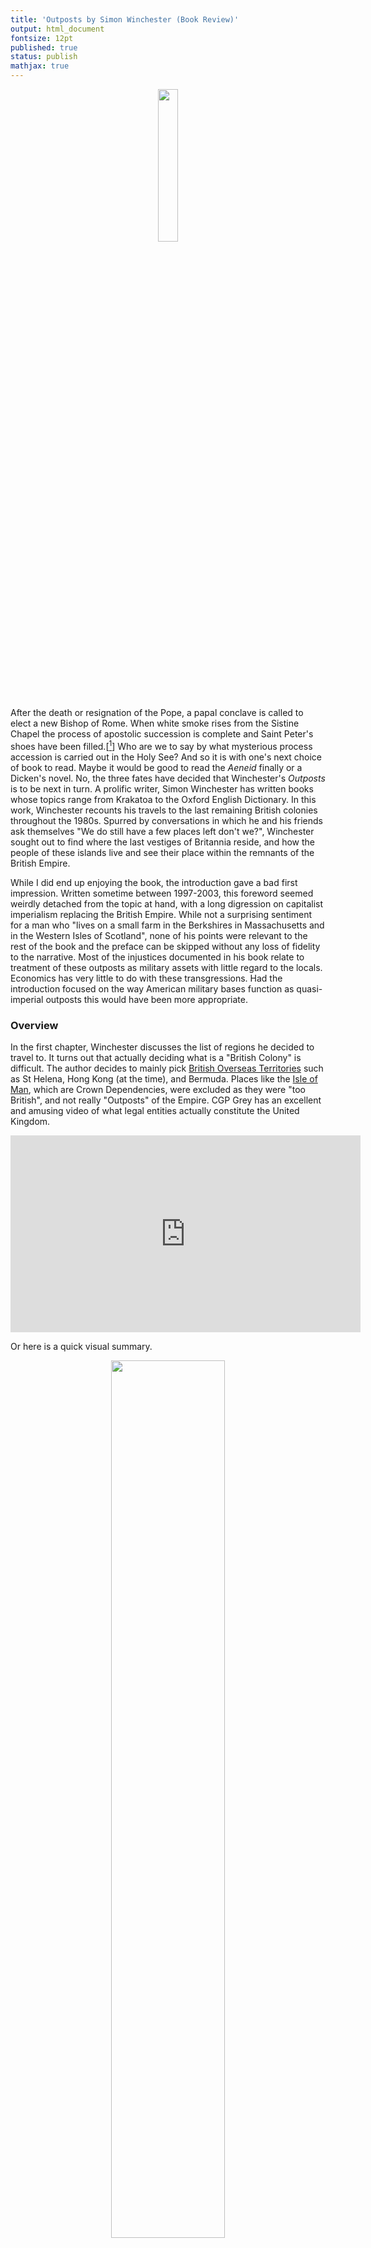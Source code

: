```yaml
---
title: 'Outposts by Simon Winchester (Book Review)'
output: html_document
fontsize: 12pt
published: true
status: publish
mathjax: true
---
```


<p align="center"><img src="/figures/outposts.jpg" width="25%"></p>

After the death or resignation of the Pope, a papal conclave is called to elect a new Bishop of Rome. When white smoke rises from the Sistine Chapel the process of apostolic succession is complete and Saint Peter's shoes have been filled.[[^1]] Who are we to say by what mysterious process accession is carried out in the Holy See? And so it is with one's next choice of book to read. Maybe it would be good to read the *Aeneid* finally or a Dicken's novel. No, the three fates have decided that Winchester's *Outposts* is to be next in turn. A prolific writer, Simon Winchester has written books whose topics range from Krakatoa to the Oxford English Dictionary. In this work, Winchester recounts his travels to the last remaining British colonies throughout the 1980s. Spurred by conversations in which he and his friends ask themselves "We do still have a few places left don't we?", Winchester sought out to find where the last vestiges of Britannia reside, and how the people of these islands live and see their place within the remnants of the British Empire.

While I did end up enjoying the book, the introduction gave a bad first impression. Written sometime between 1997-2003, this foreword seemed weirdly detached from the topic at hand, with a long digression on capitalist imperialism replacing the British Empire. While not a surprising sentiment for a man who "lives on a small farm in the Berkshires in Massachusetts and in the Western Isles of Scotland",  none of his points were relevant to the rest of the book and the preface can be skipped without any loss of fidelity to the narrative. Most of the injustices documented in his book relate to treatment of these outposts as military assets with little regard to the locals. Economics has very little to do with these transgressions. Had the introduction focused on the way American military bases function as
quasi-imperial outposts this would have been more appropriate.

### Overview

In the first chapter, Winchester discusses the list of regions he decided to travel to. It turns out that actually deciding what is a "British Colony" is difficult. The author decides to mainly pick [British Overseas Territories](https://en.wikipedia.org/wiki/British_Overseas_Territories) such as St Helena, Hong Kong (at the time), and Bermuda. Places like the [Isle of Man](https://en.wikipedia.org/wiki/Isle_of_Man), which are Crown Dependencies, were excluded as they were "too British", and not really "Outposts" of the Empire. CGP Grey has an excellent and amusing video of what legal entities actually constitute the United Kingdom.

<p align="center">
<iframe width="560" height="315" src="https://www.youtube.com/embed/rNu8XDBSn10" frameborder="0" allowfullscreen></iframe>
</p>

Or here is a quick visual summary.

<p align="center"><img src="/figures/cgp_grey.png" width="60%"></p>

### British Indian Ocean Territory

<p align="center">**Where is Diego Garcia again?**</p>
<p align="center"><img src="/figures/diego_garcia.jpg" width="25%"></p>

First on the itinerary is the [British Indian Ocean Territory](https://en.wikipedia.org/wiki/British_Indian_Ocean_Territory) and Diego Garcia, which is the largest island in the archipelago. The island is mainly known for the forced depopulation the locals experienced in the 1960s to make way for an American military base. After being denied permission to visit the island officially, Winchester managed to get ashore regardless but was brusquely sent back to sea when the officers realized he was a journalist. Within the spectrum of incompetent and tone-deaf behavior by the Foreign and Commonwealth Office (FCO) in the post-colonial era, the example of Diego Garcia is the most glaring. Not only was the local economy left to collapse so that the islanders could forcibly removed with little resistance, the British government let the American military have a base there at almost no cost. One could easily imagine the Americans having to pay into a compensation fund for the several thousand islanders who suffered from expulsion. But as the entire book makes clear, London bureaucrats put infinitesimally small weight on the interests of their citizens who live in overseas territories.

<p align="center"><b>The British Approach to foreign possessions</b></p>
<p align="center">
<iframe width="560" height="315" src="https://www.youtube.com/embed/HSD1d-6P6qI" frameborder="0" allowfullscreen></iframe>
</p>
### Saint Helena, Ascension and Tristan da Cunha

These three tiny islands are located in the South Atlantic between Africa and South America. Their position in the British Empire was extremely important before the construction of the Suez Canal as all ships would have to pass the Cape of Good Hope to get to Asia and having a refueling station in this location was strategically valuable. Saint Helena's is the most of famous of the islands as Napoleon was exiled there for the last 6 years of his life. While the economic prospects for islanders is limited, Winchester paints a portrait of a proud and loving group of people who take care of one another. Genetically, the islands seem fascinating since the inhabitants are of mixed race and it would be interesting to see where they fall within the different [Haplogroups](https://en.wikipedia.org/wiki/Haplogroup).

When Winchester made the trips to these islands in the 1980s, it was a logistic challenge to actually *land* on them. However, I was pleased to see that St Helena's now has an airport. A recent BBC report about how the airport could change the economic prospects of the island is shown below.

<p align="center">
<iframe width="560" height="315" src="https://www.youtube.com/embed/57XP6g_G9xU" frameborder="0" allowfullscreen></iframe>
</p>

One common theme throughout this book is that despite the neglect these colonies receive from the mother land,[[^2]] they are still patriotic and amusingly British. What Churchill referred to as the *British life, and the long continuity of our institutions and our Empire* are alive and well on these small rocks. Proving that one of the magnificent things about British identity is that it is a sense of civic participation and not of blood and soil.

<p align="center"><b> Napoleon's last years were spent here </b></p>
<p align="center"><img src="/figures/tristan_ascension_sthelena.png" width="45%"></p>

### Hong Kong

The most interesting chapter for me was the visit to Hong Kong when it was still a British Territory. Whereas to be a British governor on a volcanic island in the middle or the Atlantic or Indian ocean may have limited appeal, the governor of Hong Kong has no such deprivations. First there is the residence, [Government House](https://en.wikipedia.org/wiki/Government_House,_Hong_Kong) where one gets to live in a villa surrounded by skyscrapers. Second, access to a Rolls-Royce Phantom V landaulette should the circumstance require it. Third, one was put in charge of the one of the most economically successful polities on planet earth with very little oversight. Yet as Winchester points out, Hong Kong is actually Chinese. Not just in the sense that it literally is part of the country geographically, but more that the citizens of the country are not British in the way that the other islanders are in say the Falklands.

The extent to which Hong Kong is British is in the underlying political source code -- with the government structure as well as legal, economic, and business practices. Despite acknowledging the political uncertainty that was going to occur when Hong Kong re-entered China, Winchester acknowledges that the acquisition and maintenance of Hong Kong as a British colony would not be sustainable. A very poignant video showing the departure of the last governor of Hong Kong (Chris Patten) with a brass band playing *God Save the Queen* and *Auld Lang Syne* and a return of the Union Jack can be seen below on that momentous day of the handover on July 1st, 1997.

<p align="center">
<iframe width="560" height="315" src="https://www.youtube.com/embed/SNShSgfuQRI" frameborder="0" allowfullscreen></iframe>
</p>

### Summary

There are many other interesting journeys recounted including to the Falkland Islands and the various Caribbean territories. Overall this is an extremely interesting book and preserves an anthropological snapshot of some of the last remaining "colonial persons". With the loss of Hong Kong, I fear these British Overseas Territories will continue to fade in further political obscurity for the British state. However even if London pays scarcer attention, I hope the islanders in many of these places are able to leverage the history of British institutions (such as the rule of law and the English language) to be able to attract outside economic activity. Many of these islands have extremely interesting and unique flora and fauna, and ecological tourism seems a way to extract rents from their natural endowments. Furthermore as Bermuda has shown, American investors are more than willing to invest their money in a country that is both politically stable and speaks English. However as sea levels continue to rise and tropical storms worsen from global warming, I hope these natural forces do not prove to be more catastrophic than the political neglect these territories have received from their British suzerain.

* * *

## Footnotes

[^1]: Shoes or red loafers?

[^2]: In addition to the economic neglect, in the 1980s the citizens of these islands actually had no right to move to the United Kingdom.
